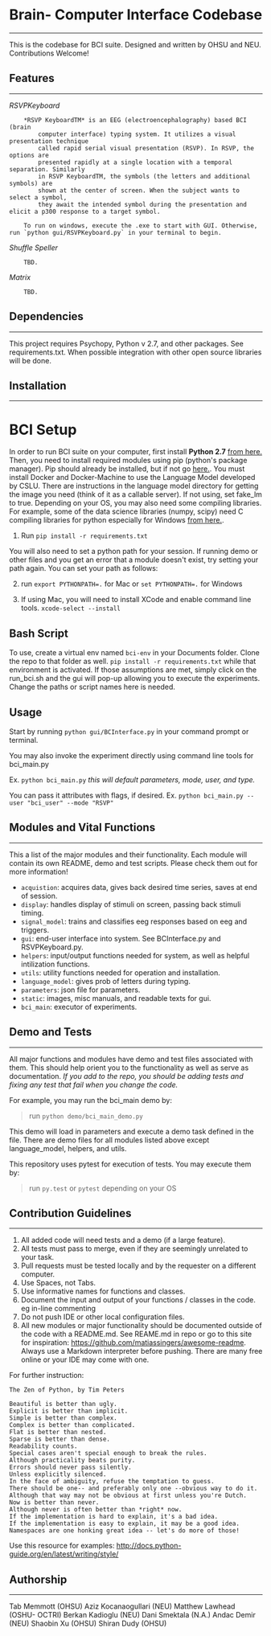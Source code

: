 # Brain- Computer Interface Codebase
------------------------------------

This is the codebase for BCI suite. Designed and written by OHSU and NEU. Contributions Welcome!


## Features
-----------

*RSVPKeyboard* 

```
	*RSVP KeyboardTM* is an EEG (electroencephalography) based BCI (brain
		computer interface) typing system. It utilizes a visual presentation technique
		called rapid serial visual presentation (RSVP). In RSVP, the options are
		presented rapidly at a single location with a temporal separation. Similarly
		in RSVP KeyboardTM, the symbols (the letters and additional symbols) are
		shown at the center of screen. When the subject wants to select a symbol,
		they await the intended symbol during the presentation and elicit a p300 response to a target symbol.

	To run on windows, execute the .exe to start with GUI. Otherwise, run `python gui/RSVPKeyboard.py` in your terminal to begin. 
```
*Shuffle Speller*
```
	TBD.
```

*Matrix*
```
	TBD. 
```

## Dependencies
---------------
This project requires Psychopy, Python v 2.7, and other packages. See requirements.txt. When possible integration with other open source
libraries will be done.


## Installation
---------------

# BCI Setup

In order to run BCI suite on your computer, first install **Python 2.7** [from here.](https://www.python.org/downloads/) Then, you need to install required modules using pip (python's package manager). Pip should already be installed, but if not go [here.](https://pip.pypa.io/en/stable/installing/). You must install Docker and Docker-Machine to use the Language Model developed by CSLU. There are instructions in the language model directory for getting the image you need (think of it as a callable server). If not using, set fake_lm to true. Depending on your OS, you may also need some compiling libraries. For example, some of the data science libraries (numpy, scipy) need C compiling libraries for python especially for Windows [from here.](https://www.microsoft.com/en-us/download/details.aspx?id=44266). 


1. Run `pip install -r requirements.txt`

You will also need to set a python path for your session. If running demo or other files and you get an error that a module doesn't exist, try setting your path again. You can set your path as follows:

2. run `export PYTHONPATH=.` for Mac or `set PYTHONPATH=.` for Windows

3. If using Mac, you will need to install XCode and enable command line tools. `xcode-select --install`

## Bash Script

To use, create a virtual env named `bci-env` in your Documents folder. 
Clone the repo to that folder as well.
`pip install -r requirements.txt` while that environment is activated. 
If those assumptions are met, simply click on the run_bci.sh and the gui will pop-up allowing you to execute the experiments.
Change the paths or script names here is needed.

## Usage

Start by running `python gui/BCInterface.py` in your command prompt or terminal.

You may also invoke the experiment directly using command line tools for bci_main.py

Ex.
	 `python bci_main.py` *this will default parameters, mode, user, and type.*

You can pass it attributes with flags, if desired.
    	Ex. 
    		`python bci_main.py --user "bci_user" --mode "RSVP"`

## Modules and Vital Functions
------------------------------

This a list of the major modules and their functionality. Each module will contain its own README, demo and test scripts. Please check them out for more information!

- `acquistion`: acquires data, gives back desired time series, saves at end of session.
- `display`: handles display of stimuli on screen, passing back stimuli timing.
- `signal_model`: trains and classifies eeg responses based on eeg and triggers.
- `gui`: end-user interface into system. See BCInterface.py and RSVPKeyboard.py.
- `helpers`: input/output functions needed for system, as well as helpful intilization functions.
- `utils`: utility functions needed for operation and installation.
- `language_model`: gives prob of letters during typing.
- `parameters`: json file for parameters.
- `static`: images, misc manuals, and readable texts for gui.
- `bci_main`: executor of experiments.

## Demo and Tests
-----------------

All major functions and modules have demo and test files associated with them. This should help orient you to the functionality as well as serve as documentation. *If you add to the repo, you should be adding tests and fixing any test that fail when you change the code.* 

For example, you may run the bci_main demo by:
> run `python demo/bci_main_demo.py`

This demo will load in parameters and execute a demo task defined in the file. There are demo files for all modules listed above except language_model, helpers, and utils.

This repository uses pytest for execution of tests. You may execute them by:

> run `py.test` or `pytest` depending on your OS

## Contribution Guidelines
--------------------------

1. All added code will need tests and a demo (if a large feature).
2. All tests must pass to merge, even if they are seemingly unrelated to your task.
3. Pull requests must be tested locally and by the requester on a different computer.
4. Use Spaces, not Tabs.
5. Use informative names for functions and classes.
6. Document the input and output of your functions / classes in the code. eg in-line commenting
7. Do not push IDE or other local configuration files.
8. All new modules or major functionality should be documented outside of the code with a README.md. See REAME.md in repo or go to this site for inspiration: https://github.com/matiassingers/awesome-readme. Always use a Markdown interpreter before pushing. There are many free online or your IDE may come with one. 

For further instruction:

```
The Zen of Python, by Tim Peters

Beautiful is better than ugly.
Explicit is better than implicit.
Simple is better than complex.
Complex is better than complicated.
Flat is better than nested.
Sparse is better than dense.
Readability counts.
Special cases aren't special enough to break the rules.
Although practicality beats purity.
Errors should never pass silently.
Unless explicitly silenced.
In the face of ambiguity, refuse the temptation to guess.
There should be one-- and preferably only one --obvious way to do it.
Although that way may not be obvious at first unless you're Dutch.
Now is better than never.
Although never is often better than *right* now.
If the implementation is hard to explain, it's a bad idea.
If the implementation is easy to explain, it may be a good idea.
Namespaces are one honking great idea -- let's do more of those!
```

Use this resource for examples: http://docs.python-guide.org/en/latest/writing/style/

## Authorship
--------------

Tab Memmott (OHSU)
Aziz Kocanaogullari (NEU)
Matthew Lawhead (OSHU- OCTRI)
Berkan Kadioglu (NEU)
Dani Smektala (N.A.)
Andac Demir (NEU)
Shaobin Xu (OHSU)
Shiran Dudy (OHSU)
